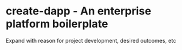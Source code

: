 # create-dapp - An enterprise platform boilerplate

Expand with reason for project development, desired outcomes, etc